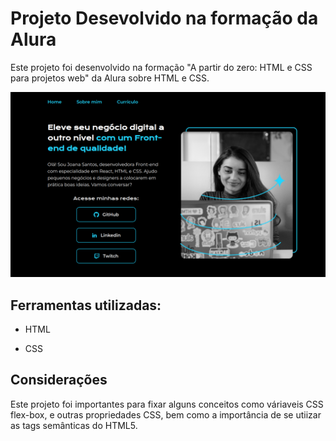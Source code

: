 
# Projeto Desevolvido na formação da Alura

Este projeto foi desenvolvido na formação "A partir do zero: HTML e CSS para projetos web" da Alura sobre HTML e CSS.

![image](img/pagina_inicial.png)

 ## Ferramentas utilizadas:

* HTML

* CSS


## Considerações
Este projeto foi importantes para fixar alguns conceitos como váriaveis CSS flex-box, e outras propriedades CSS, bem como a importância de se utiizar as tags semânticas do HTML5.